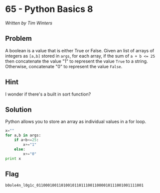 # 65 - Python Basics 8 

*Written by Tim Winters*

## Problem
A boolean is a value that is either True or False. Given an list of arrays of integers as `[a,b]` stored in `args`, for each array, if the sum of `a + b <= 25` then concatenate the value "1" to represent the value `True` to a string. Otherwise, concatenate "0" to represent the value `False`.
## Hint

I wonder if there's a built in sort function?

## Solution
Python allows you to store an array as individual values in a for loop.

```Python
x=""
for a,b in args:
    if a+b<=25:
        x+="1"
    else:
        x+="0"
print x
```

## Flag

`b0ole4n_l0g1c_011000100110100101101110011000010111001001111001`
